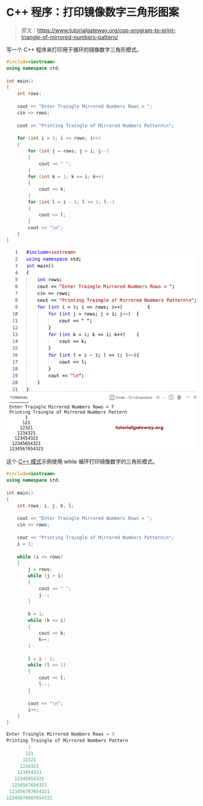 # C++ 程序：打印镜像数字三角形图案

> 原文：<https://www.tutorialgateway.org/cpp-program-to-print-triangle-of-mirrored-numbers-pattern/>

写一个 C++ 程序来打印用于循环的镜像数字三角形模式。

```cpp
#include<iostream>
using namespace std;

int main()
{
	int rows;

	cout << "Enter Traingle Mirrored Numbers Rows = ";
	cin >> rows;

	cout << "Printing Traingle of Mirrored Numbers Pattern\n";

	for (int i = 1; i <= rows; i++)
	{
		for (int j = rows; j > i; j--)
		{
			cout << " ";
		}
		for (int k = 1; k <= i; k++)
		{
			cout << k;
		}
		for (int l = i - 1; l >= 1; l--)
		{
			cout << l;
		}
		cout << "\n";
	}
}
```

![C++ Program to Print Triangle of Mirrored Numbers Pattern](img/55b9daf63c928eef5d6fc0d5b718adaf.png)

这个 [C++ 模式](https://www.tutorialgateway.org/cpp-programs/)示例使用 while 循环打印镜像数字的三角形模式。

```cpp
#include<iostream>
using namespace std;

int main()
{
	int rows, i, j, k, l;

	cout << "Enter Traingle Mirrored Numbers Rows = ";
	cin >> rows;

	cout << "Printing Traingle of Mirrored Numbers Pattern\n";
	i = 1;

	while (i <= rows)
	{
		j = rows;
		while (j > i)
		{
			cout << " ";
			j--;
		}

		k = 1;
		while (k <= i)
		{
			cout << k;
			k++;
		}

		l = i - 1;
		while (l >= 1)
		{
			cout << l;
			l--;
		}

		cout << "\n";
		i++;
	}
}
```

```cpp
Enter Traingle Mirrored Numbers Rows = 9
Printing Traingle of Mirrored Numbers Pattern
        1
       121
      12321
     1234321
    123454321
   12345654321
  1234567654321
 123456787654321
12345678987654321
```